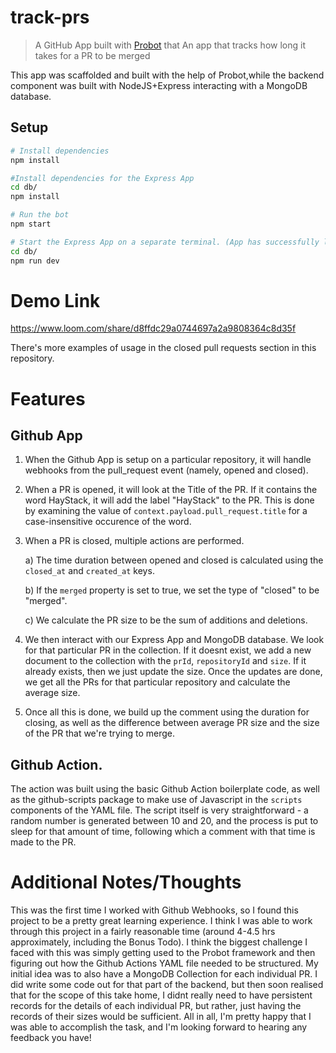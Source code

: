 # track-prs

> A GitHub App built with [Probot](https://github.com/probot/probot) that An app that tracks how long it takes for a PR to be merged

This app was scaffolded and built with the help of Probot,while the backend component was built with NodeJS+Express interacting with a MongoDB database. 

## Setup

```sh
# Install dependencies
npm install

#Install dependencies for the Express App 
cd db/ 
npm install

# Run the bot
npm start

# Start the Express App on a separate terminal. (App has successfully launched if you see `MongoDB database connection established successfully`)
cd db/
npm run dev 
```

# Demo Link

https://www.loom.com/share/d8ffdc29a0744697a2a9808364c8d35f

There's more examples of usage in the closed pull requests section in this repository.

# Features

## Github App 

1) When the Github App is setup on a particular repository, it will handle webhooks from the pull_request event (namely, opened and closed).


2) When a PR is opened, it will look at the Title of the PR. If it contains the word HayStack, it will add the label "HayStack"
to the PR. This is done by examining the value of `context.payload.pull_request.title` for a case-insensitive occurence of the word.


3) When a PR is closed, multiple actions are performed.

    a) The time duration between opened and closed is calculated using the `closed_at` and `created_at` keys.

    b) If the `merged` property is set to true, we set the type of "closed" to be "merged".

    c) We calculate the PR size to be the sum of additions and deletions. 

4) We then interact with our Express App and MongoDB database. We look for that particular PR in the collection. If it doesnt exist, we add a new document to the collection with the `prId`, `repositoryId` and `size`. If it already exists, then we just update the size. Once the updates are done, we get all the PRs for that particular repository and calculate the average size. 

5) Once all this is done, we build up the comment using the duration for closing, as well as the difference between average PR size and the size of the PR that we're trying to merge.

## Github Action.

The action was built using the basic Github Action boilerplate code, as well as the github-scripts package to make use of Javascript in the `scripts` components of the YAML file. The script itself is very straightforward - a random number is generated between 10 and 20, and the process is put to sleep for that amount of time, following which a comment with that time is made to the PR.

# Additional Notes/Thoughts

This was the first time I worked with Github Webhooks, so I found this project to be a pretty great learning experience. I think I was able to work through this project in a fairly reasonable time (around 4-4.5 hrs approximately, including the Bonus Todo). I think the biggest challenge I faced with this was simply getting used to the Probot framework and then figuring out how the Github Actions YAML file needed to be structured. My initial idea was to also have a MongoDB Collection for each individual PR. I did write some code out for that part of the backend, but then soon realised that for the scope of this take home, I didnt really need to have persistent records for the details of each individual PR, but rather, just having the records of their sizes would be sufficient. 
All in all, I'm pretty happy that I was able to accomplish the task, and I'm looking forward to hearing any feedback you have!
